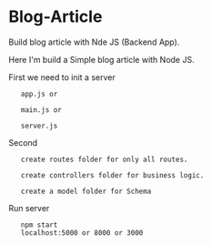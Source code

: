 # Blog-Article
Build blog article with Nde JS (Backend App).


Here I'm build a Simple blog article with Node JS.

First we need to init a server

       app.js or
       
       main.js or
       
       server.js

Second

       create routes folder for only all routes.

       create controllers folder for business logic.
       
       create a model folder for Schema


Run server 
       
       npm start
       localhost:5000 or 8000 or 3000
